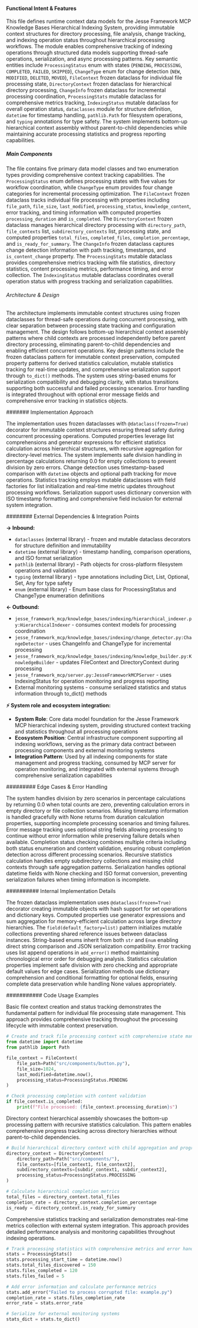 <!-- CACHE_METADATA_START -->
<!-- Source File: {PROJECT_ROOT}/jesse-framework-mcp/jesse_framework_mcp/knowledge_bases/models/knowledge_context.py -->
<!-- Cached On: 2025-07-05T13:48:23.805327 -->
<!-- Source Modified: 2025-07-02T13:39:29.712510 -->
<!-- Cache Version: 1.0 -->
<!-- CACHE_METADATA_END -->

#### Functional Intent & Features

This file defines runtime context data models for the Jesse Framework MCP Knowledge Bases Hierarchical Indexing System, providing immutable context structures for directory processing, file analysis, change tracking, and indexing operation status throughout hierarchical processing workflows. The module enables comprehensive tracking of indexing operations through structured data models supporting thread-safe operations, serialization, and async processing patterns. Key semantic entities include `ProcessingStatus` enum with states (`PENDING`, `PROCESSING`, `COMPLETED`, `FAILED`, `SKIPPED`), `ChangeType` enum for change detection (`NEW`, `MODIFIED`, `DELETED`, `MOVED`), `FileContext` frozen dataclass for individual file processing state, `DirectoryContext` frozen dataclass for hierarchical directory processing, `ChangeInfo` frozen dataclass for incremental processing coordination, `ProcessingStats` mutable dataclass for comprehensive metrics tracking, `IndexingStatus` mutable dataclass for overall operation status, `dataclasses` module for structure definition, `datetime` for timestamp handling, `pathlib.Path` for filesystem operations, and `typing` annotations for type safety. The system implements bottom-up hierarchical context assembly without parent-to-child dependencies while maintaining accurate processing statistics and progress reporting capabilities.

##### Main Components

The file contains five primary data model classes and two enumeration types providing comprehensive context tracking capabilities. The `ProcessingStatus` enum defines processing states with five values for workflow coordination, while `ChangeType` enum provides four change categories for incremental processing optimization. The `FileContext` frozen dataclass tracks individual file processing with properties including `file_path`, `file_size`, `last_modified`, `processing_status`, `knowledge_content`, error tracking, and timing information with computed properties `processing_duration` and `is_completed`. The `DirectoryContext` frozen dataclass manages hierarchical directory processing with `directory_path`, `file_contexts` list, `subdirectory_contexts` list, processing state, and computed properties `total_files`, `completed_files`, `completion_percentage`, and `is_ready_for_summary`. The `ChangeInfo` frozen dataclass captures change detection information with path tracking, timestamps, and `is_content_change` property. The `ProcessingStats` mutable dataclass provides comprehensive metrics tracking with file statistics, directory statistics, content processing metrics, performance timing, and error collection. The `IndexingStatus` mutable dataclass coordinates overall operation status with progress tracking and serialization capabilities.

###### Architecture & Design

The architecture implements immutable context structures using frozen dataclasses for thread-safe operations during concurrent processing, with clear separation between processing state tracking and configuration management. The design follows bottom-up hierarchical context assembly patterns where child contexts are processed independently before parent directory processing, eliminating parent-to-child dependencies and enabling efficient concurrent operations. Key design patterns include the frozen dataclass pattern for immutable context preservation, computed property patterns for derived statistics calculation, mutable statistics tracking for real-time updates, and comprehensive serialization support through `to_dict()` methods. The system uses string-based enums for serialization compatibility and debugging clarity, with status transitions supporting both successful and failed processing scenarios. Error handling is integrated throughout with optional error message fields and comprehensive error tracking in statistics objects.

####### Implementation Approach

The implementation uses frozen dataclasses with `@dataclass(frozen=True)` decorator for immutable context structures ensuring thread safety during concurrent processing operations. Computed properties leverage list comprehensions and generator expressions for efficient statistics calculation across hierarchical structures, with recursive aggregation for directory-level metrics. The system implements safe division handling in percentage calculations returning 0.0 for empty collections to prevent division by zero errors. Change detection uses timestamp-based comparison with `datetime` objects and optional path tracking for move operations. Statistics tracking employs mutable dataclasses with field factories for list initialization and real-time metric updates throughout processing workflows. Serialization support uses dictionary conversion with ISO timestamp formatting and comprehensive field inclusion for external system integration.

######## External Dependencies & Integration Points

**→ Inbound:**
- `dataclasses` (external library) - frozen and mutable dataclass decorators for structure definition and immutability
- `datetime` (external library) - timestamp handling, comparison operations, and ISO format serialization
- `pathlib` (external library) - Path objects for cross-platform filesystem operations and validation
- `typing` (external library) - type annotations including Dict, List, Optional, Set, Any for type safety
- `enum` (external library) - Enum base class for ProcessingStatus and ChangeType enumeration definitions

**← Outbound:**
- `jesse_framework_mcp/knowledge_bases/indexing/hierarchical_indexer.py:HierarchicalIndexer` - consumes context models for processing coordination
- `jesse_framework_mcp/knowledge_bases/indexing/change_detector.py:ChangeDetector` - uses ChangeInfo and ChangeType for incremental processing
- `jesse_framework_mcp/knowledge_bases/indexing/knowledge_builder.py:KnowledgeBuilder` - updates FileContext and DirectoryContext during processing
- `jesse_framework_mcp/server.py:JesseFrameworkMCPServer` - uses IndexingStatus for operation monitoring and progress reporting
- External monitoring systems - consume serialized statistics and status information through to_dict() methods

**⚡ System role and ecosystem integration:**
- **System Role**: Core data model foundation for the Jesse Framework MCP hierarchical indexing system, providing structured context tracking and statistics throughout all processing operations
- **Ecosystem Position**: Central infrastructure component supporting all indexing workflows, serving as the primary data contract between processing components and external monitoring systems
- **Integration Pattern**: Used by all indexing components for state management and progress tracking, consumed by MCP server for operation monitoring, and integrated with external systems through comprehensive serialization capabilities

######### Edge Cases & Error Handling

The system handles division by zero scenarios in percentage calculations by returning 0.0 when total counts are zero, preventing calculation errors in empty directory or file collection scenarios. Missing timestamp information is handled gracefully with None returns from duration calculation properties, supporting incomplete processing scenarios and timing failures. Error message tracking uses optional string fields allowing processing to continue without error information while preserving failure details when available. Completion status checking combines multiple criteria including both status enumeration and content validation, ensuring robust completion detection across different processing scenarios. Recursive statistics calculation handles empty subdirectory collections and missing child contexts through safe aggregation patterns. Serialization handles optional datetime fields with None checking and ISO format conversion, preventing serialization failures when timing information is incomplete.

########## Internal Implementation Details

The frozen dataclass implementation uses `@dataclass(frozen=True)` decorator creating immutable objects with hash support for set operations and dictionary keys. Computed properties use generator expressions and sum aggregation for memory-efficient calculation across large directory hierarchies. The `field(default_factory=list)` pattern initializes mutable collections preventing shared reference issues between dataclass instances. String-based enums inherit from both `str` and `Enum` enabling direct string comparison and JSON serialization compatibility. Error tracking uses list append operations in `add_error()` method maintaining chronological error order for debugging analysis. Statistics calculation properties implement safe division with zero checking and appropriate default values for edge cases. Serialization methods use dictionary comprehension and conditional formatting for optional fields, ensuring complete data preservation while handling None values appropriately.

########### Code Usage Examples

Basic file context creation and status tracking demonstrates the fundamental pattern for individual file processing state management. This approach provides comprehensive tracking throughout the processing lifecycle with immutable context preservation.

```python
# Create and track file processing context with comprehensive state management
from datetime import datetime
from pathlib import Path

file_context = FileContext(
    file_path=Path("src/components/button.py"),
    file_size=1024,
    last_modified=datetime.now(),
    processing_status=ProcessingStatus.PENDING
)

# Check processing completion with content validation
if file_context.is_completed:
    print(f"File processed: {file_context.processing_duration}s")
```

Directory context hierarchical assembly showcases the bottom-up processing pattern with recursive statistics calculation. This pattern enables comprehensive progress tracking across directory hierarchies without parent-to-child dependencies.

```python
# Build hierarchical directory context with child aggregation and progress tracking
directory_context = DirectoryContext(
    directory_path=Path("src/components/"),
    file_contexts=[file_context1, file_context2],
    subdirectory_contexts=[subdir_context1, subdir_context2],
    processing_status=ProcessingStatus.PROCESSING
)

# Calculate hierarchical completion metrics
total_files = directory_context.total_files
completion_rate = directory_context.completion_percentage
is_ready = directory_context.is_ready_for_summary
```

Comprehensive statistics tracking and serialization demonstrates real-time metrics collection with external system integration. This approach provides detailed performance analysis and monitoring capabilities throughout indexing operations.

```python
# Track processing statistics with comprehensive metrics and error handling
stats = ProcessingStats()
stats.processing_start_time = datetime.now()
stats.total_files_discovered = 150
stats.files_completed = 120
stats.files_failed = 5

# Add error information and calculate performance metrics
stats.add_error("Failed to process corrupted file: example.py")
completion_rate = stats.files_completion_rate
error_rate = stats.error_rate

# Serialize for external monitoring systems
stats_dict = stats.to_dict()
```